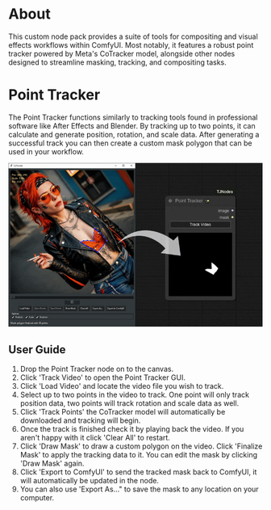 # About

This custom node pack provides a suite of tools for compositing and visual effects workflows within ComfyUI. 
Most notably, it features a robust point tracker powered by Meta's CoTracker model, alongside other nodes 
designed to streamline masking, tracking, and compositing tasks.

# Point Tracker

The Point Tracker functions similarly to tracking tools found in professional software like After Effects and Blender.
By tracking up to two points, it can calculate and generate position, rotation, and scale data. After generating a successful track
you can then create a custom mask polygon that can be used in your workflow.

![image](https://github.com/tnil25/ComfyUI-TJNodes/blob/master/images/pt_demo-ezgif.gif)

## User Guide

1. Drop the Point Tracker node on to the canvas.
2. Click 'Track Video' to open the Point Tracker GUI.
3. Click 'Load Video' and locate the video file you wish to track.
4. Select up to two points in the video to track. One point will only track position data, two points will track rotation and
   scale data as well.
5. Click 'Track Points' the CoTracker model will automatically be downloaded and tracking will begin.
6. Once the track is finished check it by playing back the video. If you aren't happy with it click 'Clear All' to restart.
7. Click 'Draw Mask' to draw a custom polygon on the video. Click 'Finalize Mask' to apply the tracking data to it.
   You can edit the mask by clicking 'Draw Mask' again.
8. Click 'Export to ComfyUI' to send the tracked mask back to ComfyUI, it will automatically be updated in the node.
9. You can also use 'Export As..." to save the mask to any location on your computer.
